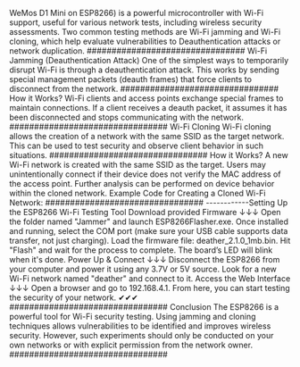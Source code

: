 WeMos D1 Mini on ESP8266) is a powerful microcontroller with Wi-Fi support, useful for various network tests, including wireless security assessments. Two common testing methods are Wi-Fi jamming and Wi-Fi cloning, which help evaluate vulnerabilities to Deauthentication attacks or network duplication.
################################
Wi-Fi Jamming (Deauthentication Attack)
One of the simplest ways to temporarily disrupt Wi-Fi is through a deauthentication attack. This works by sending special management packets (deauth frames) that force clients to disconnect from the network.
################################
How it Works?
Wi-Fi clients and access points exchange special frames to maintain connections. If a client receives a deauth packet, it assumes it has been disconnected and stops communicating with the network.
################################
Wi-Fi Cloning
Wi-Fi cloning allows the creation of a network with the same SSID as the target network. This can be used to test security and observe client behavior in such situations.
################################
How it Works?
A new Wi-Fi network is created with the same SSID as the target.
Users may unintentionally connect if their device does not verify the MAC address of the access point.
Further analysis can be performed on device behavior within the cloned network.
Example Code for Creating a Cloned Wi-Fi Network:
################################
------------Setting Up the ESP8266 Wi-Fi Testing Tool
Download provided Firmware
↓↓↓
Open the folder named "Jammer" and launch ESP8266Flasher.exe.
Once installed and running, select the COM port (make sure your USB cable supports data transfer, not just charging).
Load the firmware file: deather_2.1.0_1mb.bin.
Hit "Flash" and wait for the process to complete. The board’s LED will blink when it's done.
Power Up & Connect
↓↓↓
Disconnect the ESP8266 from your computer and power it using any 3.7V or 5V source.
Look for a new Wi-Fi network named "deather" and connect to it.
Access the Web Interface
↓↓↓
Open a browser and go to 192.168.4.1.
From here, you can start testing the security of your network.
✔✔✔
################################
Conclusion
The ESP8266 is a powerful tool for Wi-Fi security testing. Using jamming and cloning techniques allows vulnerabilities to be identified and improves wireless security. However, such experiments should only be conducted on your own networks or with explicit permission from the network owner.
################################

